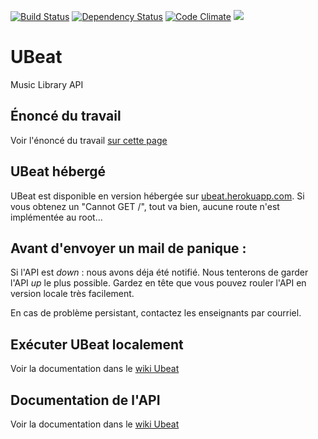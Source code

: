 [![Build Status](https://travis-ci.org/GLO3102/UBeat.svg?branch=master)](https://travis-ci.org/GLO3102/UBeat)
[![Dependency Status](https://david-dm.org/glo3102/ubeat.svg)](https://david-dm.org/GLO3102/UBeat)
[![Code Climate](https://codeclimate.com/github/wfortin/UBeat.png)](https://codeclimate.com/github/wfortin/UBeat)
<a href="https://www.statuscake.com" title="Website Uptime Monitoring"><img src="https://www.statuscake.com/App/button/index.php?Track=bggF7iyFwd&Days=1&Design=3" /></a>

# UBeat

Music Library API

## Énoncé du travail

Voir l'énoncé du travail [sur cette page](https://github.com/GLO3102/UBeat/blob/master/Enonce.md)

## UBeat hébergé

UBeat est disponible en version hébergée sur [ubeat.herokuapp.com](https://ubeat.herokuapp.com/). Si vous obtenez un "Cannot GET /", tout va bien, aucune route n'est implémentée au root...

## Avant d'envoyer un mail de panique : 
Si l'API est _down_ : nous avons déja été notifié. Nous tenterons de garder l'API _up_ le plus possible. Gardez en tête que vous pouvez rouler l'API en version locale très facilement.

En cas de problème persistant, contactez les enseignants par courriel.

## Exécuter UBeat localement

Voir la documentation dans le [wiki Ubeat](https://github.com/wfortin/UBeat/wiki/1-Installation-locale-Ubeat)

## Documentation de l'API

Voir la documentation dans le [wiki Ubeat](https://github.com/wfortin/UBeat/wiki/2-API)

